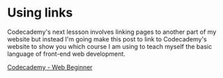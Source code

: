 <html>
	<head>
		<title>Linking Pages</title>
	</head>
	<body>
	    <h1>Using links</h1>
	    <p>Codecademy's next lessson involves linking pages to another part of my website but instead I'm going make this post to link to Codecademy's website to show you which course I am using to teach myself the basic language of front-end web development.</p>
	    <a href="https://www.codecademy.com/courses/web-beginner-en-HZA3b/2/2?curriculum_id=50579fb998b470000202dc8b">Codecademy - Web Beginner</a>
	</body>
</html>
